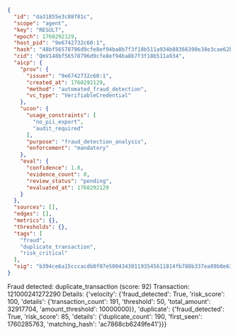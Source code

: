 ```json
{
  "id": "da31855e3c88f81c",
  "scope": "agent",
  "key": "RESULT",
  "epoch": 1760292129,
  "host_pid": "9e6742732c60:1",
  "hash": "48bf56578796d9cfe8ef94ba8b7f3f18b511a934b88366390e38e3cae62b9e81",
  "cid": "QmV148bf56578796d9cfe8ef94ba8b7f3f18b511a934",
  "aicp": {
    "prov": {
      "issuer": "9e6742732c60:1",
      "created_at": 1760292129,
      "method": "automated_fraud_detection",
      "vc_type": "VerifiableCredential"
    },
    "ucon": {
      "usage_constraints": [
        "no_pii_export",
        "audit_required"
      ],
      "purpose": "fraud_detection_analysis",
      "enforcement": "mandatory"
    },
    "eval": {
      "confidence": 1.0,
      "evidence_count": 0,
      "review_status": "pending",
      "evaluated_at": 1760292129
    }
  },
  "sources": [],
  "edges": [],
  "metrics": {},
  "thresholds": {},
  "tags": [
    "fraud",
    "duplicate_transaction",
    "risk_critical"
  ],
  "sig": "b394ce6a15cccacdb0f07e500434301193545611814fb788b337ea89b0e63961"
}
```

Fraud detected: duplicate_transaction (score: 92)
Transaction: 121000241272290
Details: {'velocity': {'fraud_detected': True, 'risk_score': 100, 'details': {'transaction_count': 191, 'threshold': 50, 'total_amount': 32917704, 'amount_threshold': 10000000}}, 'duplicate': {'fraud_detected': True, 'risk_score': 85, 'details': {'duplicate_count': 190, 'first_seen': 1760285763, 'matching_hash': 'ac7868cb6249fe41'}}}